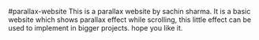 #parallax-website
This is a parallax website by sachin sharma.
It is a basic website which shows parallax effect while scrolling, this little effect can be used to implement in bigger projects.
hope you like it.